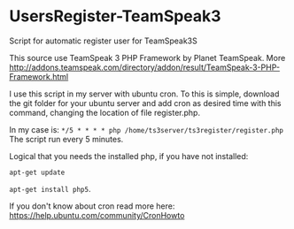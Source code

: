 # UsersRegister-TeamSpeak3
Script for automatic register user for TeamSpeak3S

This source use TeamSpeak 3 PHP Framework by Planet TeamSpeak. More http://addons.teamspeak.com/directory/addon/result/TeamSpeak-3-PHP-Framework.html

I use this script in my server with ubuntu cron. To this is simple, download the git folder for your ubuntu server and add cron as desired time with this command, changing the location of file register.php.

In my case is:
`*/5 * * * * php /home/ts3server/ts3register/register.php`
The script run every 5 minutes.


Logical that you needs the installed php, if you have not installed: 

`apt-get update`

`apt-get install php5`.


If you don't know about cron read more here: https://help.ubuntu.com/community/CronHowto
